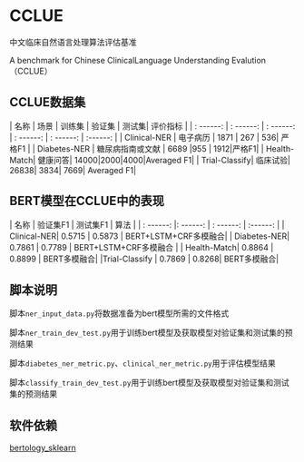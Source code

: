 # CCLUE
中文临床自然语言处理算法评估基准

A benchmark for Chinese ClinicalLanguage Understanding Evalution（CCLUE）

## CCLUE数据集


| 名称 | 场景 | 训练集 | 验证集 | 测试集| 评价指标 |
| : ------: | : ------: | : ------: | : ------: | : ------: | :------: |
| Clinical-NER | 电子病历 | 1871 | 267 | 536| 严格F1 |
| Diabetes-NER | 糖尿病指南或文献 | 6689 |955 | 1912|严格F1|
| Health-Match| 健康问答| 14000|2000|4000|Averaged F1|
| Trial-Classify| 临床试验| 26838| 3834| 7669| Averaged F1|


## BERT模型在CCLUE中的表现


| 名称 | 验证集F1 | 测试集F1 | 算法 |
| : ------: |: ------: | : ------: | :------: |
| Clinical-NER| 0.5715 | 0.5873 | BERT+LSTM+CRF多模融合|
| Diabetes-NER| 0.7861 | 0.7789	| BERT+LSTM+CRF多模融合 |
| Health-Match| 0.8864 | 0.8899 | BERT多模融合|
|Trial-Classify | 0.7869 | 0.8268| BERT多模融合|


## 脚本说明
脚本`ner_input_data.py`将数据准备为bert模型所需的文件格式

脚本`ner_train_dev_test.py`用于训练bert模型及获取模型对验证集和测试集的预测结果

脚本`diabetes_ner_metric.py`、`clinical_ner_metric.py`用于评估模型结果

脚本`classify_train_dev_test.py`用于训练bert模型及获取模型对验证集和测试集的预测结果

## 软件依赖
[bertology_sklearn](https://github.com/trueto/bertology_sklearn)
